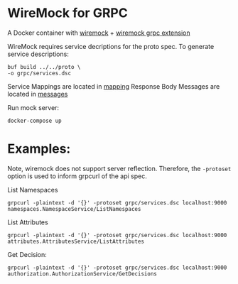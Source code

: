 # WireMock for GRPC

A Docker container with [wiremock](https://wiremock.org/) + [wiremock grpc extension](https://wiremock.org/docs/grpc/)

WireMock requires service decriptions for the proto spec.  To generate service descriptions:

```shell
buf build ../../proto \
-o grpc/services.dsc
```

Service Mappings are located in [mapping](mappings)
Response Body Messages are located in [messages](messages)

Run mock server:
```shell
docker-compose up
```

# Examples:

Note, wiremock does not support server reflection. Therefore, the `-protoset` option is used to inform grpcurl of the api spec.

List Namespaces
```shell
grpcurl -plaintext -d '{}' -protoset grpc/services.dsc localhost:9000 namespaces.NamespaceService/ListNamespaces
```


List Attributes 
```shell
grpcurl -plaintext -d '{}' -protoset grpc/services.dsc localhost:9000 attributes.AttributesService/ListAttributes
```

Get Decision:

```shell
grpcurl -plaintext -d '{}' -protoset grpc/services.dsc localhost:9000 authorization.AuthorizationService/GetDecisions
```



